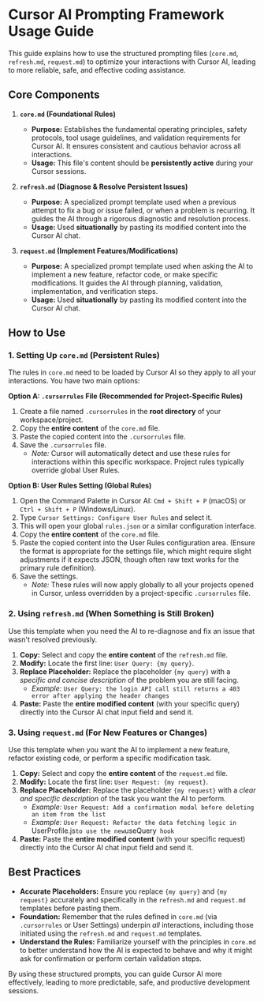 # Cursor AI Prompting Framework Usage Guide

This guide explains how to use the structured prompting files (`core.md`, `refresh.md`, `request.md`) to optimize your interactions with Cursor AI, leading to more reliable, safe, and effective coding assistance.

## Core Components

1.  **`core.md` (Foundational Rules)**
    *   **Purpose:** Establishes the fundamental operating principles, safety protocols, tool usage guidelines, and validation requirements for Cursor AI. It ensures consistent and cautious behavior across all interactions.
    *   **Usage:** This file's content should be **persistently active** during your Cursor sessions.

2.  **`refresh.md` (Diagnose & Resolve Persistent Issues)**
    *   **Purpose:** A specialized prompt template used when a previous attempt to fix a bug or issue failed, or when a problem is recurring. It guides the AI through a rigorous diagnostic and resolution process.
    *   **Usage:** Used **situationally** by pasting its modified content into the Cursor AI chat.

3.  **`request.md` (Implement Features/Modifications)**
    *   **Purpose:** A specialized prompt template used when asking the AI to implement a new feature, refactor code, or make specific modifications. It guides the AI through planning, validation, implementation, and verification steps.
    *   **Usage:** Used **situationally** by pasting its modified content into the Cursor AI chat.

## How to Use

### 1. Setting Up `core.md` (Persistent Rules)

The rules in `core.md` need to be loaded by Cursor AI so they apply to all your interactions. You have two main options:

**Option A: `.cursorrules` File (Recommended for Project-Specific Rules)**

1.  Create a file named `.cursorrules` in the **root directory** of your workspace/project.
2.  Copy the **entire content** of the `core.md` file.
3.  Paste the copied content into the `.cursorrules` file.
4.  Save the `.cursorrules` file.
    *   *Note:* Cursor will automatically detect and use these rules for interactions within this specific workspace. Project rules typically override global User Rules.

**Option B: User Rules Setting (Global Rules)**

1.  Open the Command Palette in Cursor AI: `Cmd + Shift + P` (macOS) or `Ctrl + Shift + P` (Windows/Linux).
2.  Type `Cursor Settings: Configure User Rules` and select it.
3.  This will open your global `rules.json` or a similar configuration interface.
4.  Copy the **entire content** of the `core.md` file.
5.  Paste the copied content into the User Rules configuration area. (Ensure the format is appropriate for the settings file, which might require slight adjustments if it expects JSON, though often raw text works for the primary rule definition).
6.  Save the settings.
    *   *Note:* These rules will now apply globally to all your projects opened in Cursor, unless overridden by a project-specific `.cursorrules` file.

### 2. Using `refresh.md` (When Something is Still Broken)

Use this template when you need the AI to re-diagnose and fix an issue that wasn't resolved previously.

1.  **Copy:** Select and copy the **entire content** of the `refresh.md` file.
2.  **Modify:** Locate the first line: `User Query: {my query}`.
3.  **Replace Placeholder:** Replace the placeholder `{my query}` with a *specific and concise description* of the problem you are still facing.
    *   *Example:* `User Query: the login API call still returns a 403 error after applying the header changes`
4.  **Paste:** Paste the **entire modified content** (with your specific query) directly into the Cursor AI chat input field and send it.

### 3. Using `request.md` (For New Features or Changes)

Use this template when you want the AI to implement a new feature, refactor existing code, or perform a specific modification task.

1.  **Copy:** Select and copy the **entire content** of the `request.md` file.
2.  **Modify:** Locate the first line: `User Request: {my request}`.
3.  **Replace Placeholder:** Replace the placeholder `{my request}` with a *clear and specific description* of the task you want the AI to perform.
    *   *Example:* `User Request: Add a confirmation modal before deleting an item from the list`
    *   *Example:* `User Request: Refactor the data fetching logic in `UserProfile.js` to use the new `useQuery` hook`
4.  **Paste:** Paste the **entire modified content** (with your specific request) directly into the Cursor AI chat input field and send it.

## Best Practices

*   **Accurate Placeholders:** Ensure you replace `{my query}` and `{my request}` accurately and specifically in the `refresh.md` and `request.md` templates before pasting them.
*   **Foundation:** Remember that the rules defined in `core.md` (via `.cursorrules` or User Settings) underpin *all* interactions, including those initiated using the `refresh.md` and `request.md` templates.
*   **Understand the Rules:** Familiarize yourself with the principles in `core.md` to better understand how the AI is expected to behave and why it might ask for confirmation or perform certain validation steps.

By using these structured prompts, you can guide Cursor AI more effectively, leading to more predictable, safe, and productive development sessions.